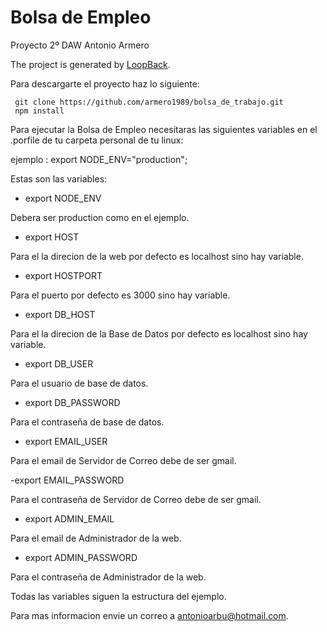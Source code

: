 # Bolsa de Empleo
Proyecto 2º DAW Antonio Armero

The project is generated by [LoopBack](http://loopback.io).

Para descargarte el proyecto haz lo siguiente:

	 git clone https://github.com/armero1989/bolsa_de_trabajo.git
	 npm install

Para ejecutar la Bolsa de Empleo necesitaras  las siguientes variables en el .porfile 
de tu carpeta personal de tu linux:

ejemplo :  export NODE_ENV="production"; 

Estas son las variables:

- export NODE_ENV

Debera ser production como en el ejemplo.

- export HOST
 
Para el la direcion de la web por defecto es localhost sino hay variable.

- export HOSTPORT

Para el puerto por defecto es 3000 sino hay variable.

- export DB_HOST

Para el la direcion de la Base de Datos por defecto es localhost sino hay variable.

- export DB_USER

Para el usuario de base de datos.

- export DB_PASSWORD

Para el contraseña de base de datos.

- export EMAIL_USER

Para el email de Servidor de Correo debe de ser gmail.

-export EMAIL_PASSWORD

Para el  contraseña de Servidor de Correo debe de ser gmail.

- export ADMIN_EMAIL

Para el email de Administrador de la web.

- export ADMIN_PASSWORD

Para el contraseña de Administrador de la web.

Todas las variables siguen la estructura del ejemplo.

Para mas informacion envie un correo a [antonioarbu@hotmail.com](mailto:antonioarbu@hotmail.com?subject=Sugerencia%20al%20proyecto).

